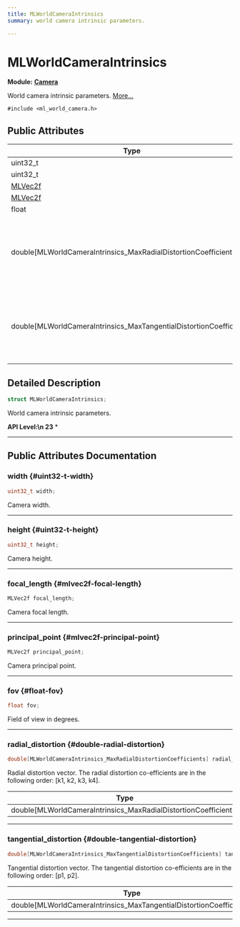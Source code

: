 ```yaml
---
title: MLWorldCameraIntrinsics
summary: world camera intrinsic parameters. 

---
```


# MLWorldCameraIntrinsics

**Module:** **[Camera](/api-ref/api/Modules/group___camera/group___camera.md)**



World camera intrinsic parameters.  [More...](#detailed-description)


`#include <ml_world_camera.h>`

## Public Attributes

| Type           | Name           |
| -------------- | -------------- |
| uint32_t | **[width](/api-ref/api/Modules/group___camera/struct_m_l_world_camera_intrinsics.md#uint32-t-width)**  |
| uint32_t | **[height](/api-ref/api/Modules/group___camera/struct_m_l_world_camera_intrinsics.md#uint32-t-height)**  |
| [MLVec2f](/api-ref/api/Modules/group___common/struct_m_l_vec2f.md) | **[focal_length](/api-ref/api/Modules/group___camera/struct_m_l_world_camera_intrinsics.md#mlvec2f-focal-length)**  |
| [MLVec2f](/api-ref/api/Modules/group___common/struct_m_l_vec2f.md) | **[principal_point](/api-ref/api/Modules/group___camera/struct_m_l_world_camera_intrinsics.md#mlvec2f-principal-point)**  |
| float | **[fov](/api-ref/api/Modules/group___camera/struct_m_l_world_camera_intrinsics.md#float-fov)**  |
| double[MLWorldCameraIntrinsics_MaxRadialDistortionCoefficients] | **[radial_distortion](/api-ref/api/Modules/group___camera/struct_m_l_world_camera_intrinsics.md#double-radial-distortion)** <br></br>Radial distortion vector. The radial distortion co-efficients are in the following order: [k1, k2, k3, k4].  |
| double[MLWorldCameraIntrinsics_MaxTangentialDistortionCoefficients] | **[tangential_distortion](/api-ref/api/Modules/group___camera/struct_m_l_world_camera_intrinsics.md#double-tangential-distortion)** <br></br>Tangential distortion vector. The tangential distortion co-efficients are in the following order: [p1, p2].  |

## Detailed Description

```cpp
struct MLWorldCameraIntrinsics;
```

World camera intrinsic parameters. 




**API Level:\n 23**
  * 




-----------
## Public Attributes Documentation

### width {#uint32-t-width}

```cpp
uint32_t width;
```


Camera width. 





-----------

### height {#uint32-t-height}

```cpp
uint32_t height;
```


Camera height. 





-----------

### focal_length {#mlvec2f-focal-length}

```cpp
MLVec2f focal_length;
```


Camera focal length. 





-----------

### principal_point {#mlvec2f-principal-point}

```cpp
MLVec2f principal_point;
```


Camera principal point. 





-----------

### fov {#float-fov}

```cpp
float fov;
```


Field of view in degrees. 





-----------

### radial_distortion {#double-radial-distortion}

```cpp
double[MLWorldCameraIntrinsics_MaxRadialDistortionCoefficients] radial_distortion;
```

Radial distortion vector. The radial distortion co-efficients are in the following order: [k1, k2, k3, k4]. 


| Type | Description |
|--|--|
| double[MLWorldCameraIntrinsics_MaxRadialDistortionCoefficients] | [MLWorldCameraIntrinsics_MaxRadialDistortionCoefficients] |






-----------

### tangential_distortion {#double-tangential-distortion}

```cpp
double[MLWorldCameraIntrinsics_MaxTangentialDistortionCoefficients] tangential_distortion;
```

Tangential distortion vector. The tangential distortion co-efficients are in the following order: [p1, p2]. 


| Type | Description |
|--|--|
| double[MLWorldCameraIntrinsics_MaxTangentialDistortionCoefficients] | [MLWorldCameraIntrinsics_MaxTangentialDistortionCoefficients] |






-----------

